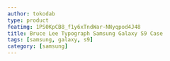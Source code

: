 ```yaml
---
author: tokodab
type: product
featimg: 1PS0KpCB8_f1y6xTndWar-NNyqpod4J48
title: Bruce Lee Typograph Samsung Galaxy S9 Case
tags: [samsung, galaxy, s9]
category: [samsung]
---
```

